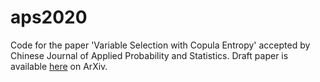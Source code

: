 # aps2020
Code for the paper 'Variable Selection with Copula Entropy' accepted by Chinese Journal of Applied Probability and Statistics. 
Draft paper is available [here](https://arxiv.org/abs/1910.12389) on ArXiv.
